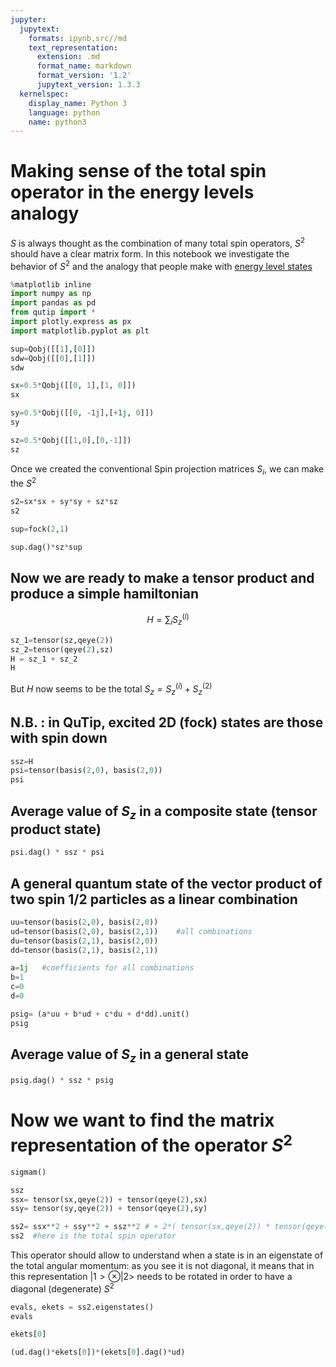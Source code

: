 ```yaml
---
jupyter:
  jupytext:
    formats: ipynb,src//md
    text_representation:
      extension: .md
      format_name: markdown
      format_version: '1.2'
      jupytext_version: 1.3.3
  kernelspec:
    display_name: Python 3
    language: python
    name: python3
---
```


# Making sense of the total spin operator in the energy levels analogy

$S$ is always thought as the combination of many total spin operators, $S^2$ should have a clear matrix form. 
In this notebook we investigate the behavior of $S^2$ and the analogy that people make with [energy level states](https://coldfusionblog.net/2014/05/19/introduction-to-superradiance/)

```python
%matplotlib inline
import numpy as np
import pandas as pd
from qutip import *
import plotly.express as px
import matplotlib.pyplot as plt
```

```python
sup=Qobj([[1],[0]])
sdw=Qobj([[0],[1]])
sdw
```

```python
sx=0.5*Qobj([[0, 1],[1, 0]])
sx
```

```python
sy=0.5*Qobj([[0, -1j],[+1j, 0]])
sy
```

```python
sz=0.5*Qobj([[1,0],[0,-1]])
sz
```

Once we created the conventional Spin projection matrices $S_i$, we can make the $S^2$

```python
s2=sx*sx + sy*sy + sz*sz
s2
```

```python
sup=fock(2,1)

sup.dag()*sz*sup
```

## Now we are ready to make a tensor product and produce a simple hamiltonian
$$H = \sum_ {i}S_z ^{(i)}$$

```python
sz_1=tensor(sz,qeye(2))
sz_2=tensor(qeye(2),sz)
H = sz_1 + sz_2
H
```

But $H$ now seems to be the total $S_z=S_z^{(i)} +S_z^{(2)}$


## N.B. : in QuTip, excited 2D (fock) states are those with spin down

```python
ssz=H
psi=tensor(basis(2,0), basis(2,0))
psi
```

## Average value of $S_z$ in a composite state (tensor product state)

```python
psi.dag() * ssz * psi
```

## A general quantum state of the vector product of two spin 1/2 particles as a linear combination

```python
uu=tensor(basis(2,0), basis(2,0))
ud=tensor(basis(2,0), basis(2,1))    #all combinations
du=tensor(basis(2,1), basis(2,0))
dd=tensor(basis(2,1), basis(2,1))

a=1j   #coefficients for all combinations
b=1
c=0
d=0

psig= (a*uu + b*ud + c*du + d*dd).unit()
psig


```

## Average value of $S_z$ in a general state

```python
psig.dag() * ssz * psig   
```

# Now we want to find the matrix representation of the operator $S^2$



```python
sigmam()
```

```python
ssz
ssx= tensor(sx,qeye(2)) + tensor(qeye(2),sx)
ssy= tensor(sy,qeye(2)) + tensor(qeye(2),sy)

ss2= ssx**2 + ssy**2 + ssz**2 # + 2*( tensor(sx,qeye(2)) * tensor(qeye(2),sx)  +  tensor(sy,qeye(2)) * tensor(qeye(2),sy) + tensor(sz,qeye(2)) * tensor(qeye(2),sz)   )
ss2  #here is the total spin operator  
```

This operator should allow to understand when a state is in an eigenstate of the total angular momentum: as you see it is not diagonal, it means that in this representation $|1>\otimes |2>$ needs to be rotated in order to have a diagonal (degenerate) $S^2$

```python
evals, ekets = ss2.eigenstates()
evals
```

```python
ekets[0]
```

```python
(ud.dag()*ekets[0])*(ekets[0].dag()*ud)
```

```python

```
